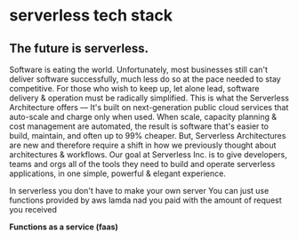 # serverless tech stack

## The future is serverless.

Software is eating the world. Unfortunately, most businesses still can't deliver software successfully, much less do so at the pace needed to stay competitive. For those who wish to keep up, let alone lead, software delivery & operation must be radically simplified.
This is what the Serverless Architecture offers — It's built on next-generation public cloud services that auto-scale and charge only when used. When scale, capacity planning & cost management are automated, the result is software that's easier to build, maintain, and often up to 99% cheaper.
But, Serverless Architectures are new and therefore require a shift in how we previously thought about architectures & workflows. Our goal at Serverless Inc. is to give developers, teams and orgs all of the tools they need to build and operate serverless applications, in one simple, powerful & elegant experience.

In serverless you don't have to make your own server
You can just use functions provided by aws lamda nad
you paid with the amount of request you received

**Functions as a service (faas)**
